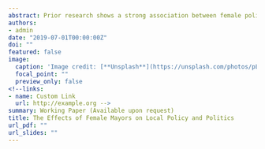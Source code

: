 ```yaml
---
abstract: Prior research shows a strong association between female politicians and the adoption of policies that support women’s interests. However, such evi- dence rests too heavily on observational data, as well as natural experiments that we should not necessarily generalize to broader electoral contexts. This paper examines the hypothesis that female politicians increase the provi- sion of public goods to women’s constituencies. It also tests whether female politicians lead more women to seek office in subsequent elections. Inves- tigating close elections between male and female candidates in Brazilian municipalities, I find that the election of female mayors in competitive elec- tions has no causal effect on the provision of public goods (policy) or the number of female candidacies (politics). This evidence contrasts with ev- idence from India, suggesting the need for more research to uncover the mechanisms underlying the policy preferences of female politicians and as- sociated consequences for women in the spheres of public good provision and women’s political participation.
authors:
- admin
date: "2019-07-01T00:00:00Z"
doi: ""
featured: false
image:
  caption: 'Image credit: [**Unsplash**](https://unsplash.com/photos/pLCdAaMFLTE)'
  focal_point: ""
  preview_only: false
<!--links:
- name: Custom Link
  url: http://example.org -->
summary: Working Paper (Available upon request)
title: The Effects of Female Mayors on Local Policy and Politics
url_pdf: ""
url_slides: ""
---
```


